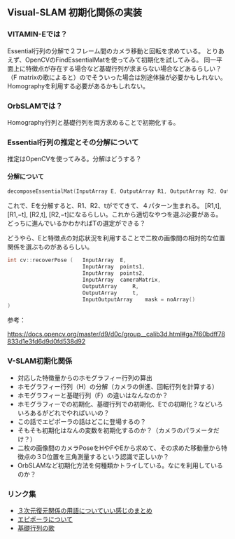 ## Visual-SLAM 初期化関係の実装

### VITAMIN-Eでは？
Essential行列の分解で２フレーム間のカメラ移動と回転を求めている。
とりあえず、OpenCVのFindEssentialMatを使ってみて初期化を試してみる。
同一平面上に特徴点が存在する場合など基礎行列が求まらない場合などあるらしい？（F matrixの歌によると）のでそういった場合は別途体操が必要かもしれない。Homographyを利用する必要があるかもしれない。

### OrbSLAMでは？
Homography行列と基礎行列を両方求めることで初期化する。


### Essential行列の推定とその分解について
推定はOpenCVを使ってみる。分解はどうする？

#### 分解について
``` c++
decomposeEssentialMat(InputArray E, OutputArray R1, OutputArray R2, OutputArray t)
```
これで、Eを分解すると、R1、R2、tがでてきて、４パターン生まれる。
[R1,t], [R1,−t], [R2,t], [R2,−t]になるらしい。これから適切なやつを選ぶ必要がある。
どっちに進んでいるかわかればTの選定ができる？

どうやら、Eと特徴点の対応状況を利用することで二枚の画像間の相対的な位置関係を選ぶものがあるらしい。
``` c++
int cv::recoverPose	(	InputArray 	E,
                        InputArray 	points1,
                        InputArray 	points2,
                        InputArray 	cameraMatrix,
                        OutputArray 	R,
                        OutputArray 	t,
                        InputOutputArray 	mask = noArray() 
)		
```
参考：

https://docs.opencv.org/master/d9/d0c/group__calib3d.html#ga7f60bdff78833d1e3fd6d9d0fd538d92

### V-SLAM初期化関係
- 対応した特徴量からのホモグラフィー行列の算出
- ホモグラフィー行列（H）の分解（カメラの併進、回転行列を計算する）
- ホモグラフィーと基礎行列（F）の違いはなんなのか？
- ホモグラフィーでの初期化、基礎行列での初期化、Eでの初期化？などいろいろあるがどれでやればいいの？
- この話でエピポーラの話はどこに登場するの？
- そもそも初期化はなんの変数を初期化するのか？（カメラのパラメータだけ？）
- 二枚の画像間のカメラPoseをHやFやEから求めて、その求めた移動量から特徴点の３D位置を三角測量するという認識で正しいか？
- OrbSLAMなど初期化方法を何種類かトライしている。なにを利用しているのか？

### リンク集
- [３次元復元関係の用語についていい感じのまとめ](https://medium.com/@NegativeMind/2d-3d%E5%BE%A9%E5%85%83%E6%8A%80%E8%A1%93%E3%81%A7%E4%BD%BF%E3%82%8F%E3%82%8C%E3%82%8B%E7%94%A8%E8%AA%9E%E3%81%BE%E3%81%A8%E3%82%81-27403689da1b)
- [エピポーラについて](https://qiita.com/ykoga/items/14300e8cdf5aa7bd8d31)
- [基礎行列の歌](https://www.youtube.com/watch?v=EQi_B3VFGHY)